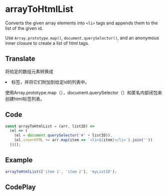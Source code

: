 # arrayToHtmlList

Converts the given array elements into `<li>` tags and appends them to the list of the given id.

Use `Array.prototype.map()`, `document.querySelector()`, and an anonymous inner closure to create a list of html tags.

## Translate

将给定的数组元素转换成<li>标签，并将它们附加到给定id的列表中。

使用Array.prototype.map（），document.querySelector（）和匿名内部闭包来创建html标签列表。

## Code

```js
const arrayToHtmlList = (arr, listID) =>
  (el => (
    (el = document.querySelector('#' + listID)),
    (el.innerHTML += arr.map(item => `<li>${item}</li>`).join(''))
  ))();
```

## Example

```js
arrayToHtmlList(['item 1', 'item 2'], 'myListID');
```

## CodePlay

<template>
  <code-play codeplay-id="" />
</template>
